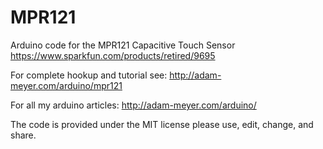# MPR121
Arduino code for the MPR121 Capacitive Touch Sensor https://www.sparkfun.com/products/retired/9695

For complete hookup and tutorial see: http://adam-meyer.com/arduino/mpr121

For all my arduino articles: http://adam-meyer.com/arduino/

The code is provided under the MIT license please use, edit, change, and share. 
